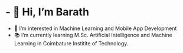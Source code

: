 # - 👋 Hi, I’m Barath
- 👀 I’m interested in Machine Learning and Mobile App Development
- 📚 I’m currently learning M.Sc. Artificial Intelligence and Machine Learning in Coimbature Institite of Technology.


